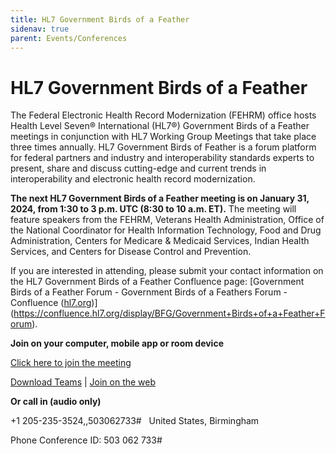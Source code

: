 ```yaml
---
title: HL7 Government Birds of a Feather
sidenav: true
parent: Events/Conferences
---
```

# HL7 Government Birds of a Feather

The Federal Electronic Health Record Modernization (FEHRM) office hosts Health Level Seven® International (HL7®) Government Birds of a Feather meetings in conjunction with HL7 Working Group Meetings that take place three times annually. HL7 Government Birds of Feather is a forum platform for federal partners and industry and interoperability standards experts to present, share and discuss cutting-edge and current trends in interoperability and electronic health record modernization.

**The next HL7 Government Birds of a Feather meeting is on January 31, 2024, from 1:30 to 3 p.m. UTC (8:30 to 10 a.m. ET).** The meeting will feature speakers from the FEHRM, Veterans Health Administration, Office of the National Coordinator for Health Information Technology, Food and Drug Administration,
Centers for Medicare & Medicaid Services, Indian Health Services, and Centers for Disease Control and Prevention.

If you are interested in attending, please submit your contact information on the HL7 Government Birds of a Feather Confluence page: [Government
Birds of a Feather Forum - Government Birds of a Feathers Forum - Confluence
([hl7.org](hl7.org))](https://confluence.hl7.org/display/BFG/Government+Birds+of+a+Feather+Forum).

**Join on your computer, mobile app or room device** 

[Click here to join the meeting](https://teams.microsoft.com/l/meetup-join/19%3ameeting_NDI1ZjIwMGQtMWY3MC00NWE5LWI3MzAtYTc3NGM1MGI2MWRk%40thread.v2/0?context=%7b%22Tid%22%3a%22e95f1b23-abaf-45ee-821d-b7ab251ab3bf%22%2c%22Oid%22%3a%2232e1590e-39cd-48f8-ac8a-5a3ef7523506%22%7d) 

[Download Teams](https://gcc02.safelinks.protection.outlook.com/?url=https%3A%2F%2Fwww.microsoft.com%2Fen-us%2Fmicrosoft-teams%2Fdownload-app&data=05%7C02%7C%7Cfbb8201cfaca46e52ce008dc18fce14d%7Ce95f1b23abaf45ee821db7ab251ab3bf%7C0%7C0%7C638412721586910783%7CUnknown%7CTWFpbGZsb3d8eyJWIjoiMC4wLjAwMDAiLCJQIjoiV2luMzIiLCJBTiI6Ik1haWwiLCJXVCI6Mn0%3D%7C3000%7C%7C%7C&sdata=t%2B%2FMplRj3lSnccwcKNz5LRzGZHjO3zHwD8SnTXUCKLM%3D&reserved=0) | [Join on the web](https://gcc02.safelinks.protection.outlook.com/?url=https%3A%2F%2Fwww.microsoft.com%2Fmicrosoft-teams%2Fjoin-a-meeting&data=05%7C02%7C%7Cfbb8201cfaca46e52ce008dc18fce14d%7Ce95f1b23abaf45ee821db7ab251ab3bf%7C0%7C0%7C638412721586920010%7CUnknown%7CTWFpbGZsb3d8eyJWIjoiMC4wLjAwMDAiLCJQIjoiV2luMzIiLCJBTiI6Ik1haWwiLCJXVCI6Mn0%3D%7C3000%7C%7C%7C&sdata=VfbxkgaAL9yD%2FKlDh8RYcvAML86ehC2q4%2FfTWXlHndU%3D&reserved=0)

**Or call in (audio only)** 

+1 205-235-3524,,503062733#   United States, Birmingham 

Phone Conference ID: 503 062 733# 
